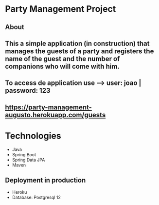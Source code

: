 # Party Management Project

## About
## This a simple application (in construction) that manages the guests of a party and registers the name of the guest and the number of companions who will come with him.

## To access de application use --> user: joao | password: 123

## https://party-management-augusto.herokuapp.com/guests

# Technologies
- Java
- Spring Boot
- Spring Data JPA
- Maven

## Deployment in production
- Heroku
- Database: Postgresql 12
